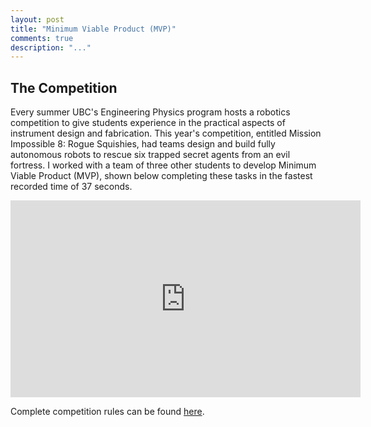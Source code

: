 ```yaml
---
layout: post
title: "Minimum Viable Product (MVP)"
comments: true
description: "..."
---
```


## The Competition

Every summer UBC's Engineering Physics program hosts a robotics competition to give students experience in the practical aspects of instrument design and fabrication. This year's competition, entitled Mission Impossible 8: Rogue Squishies, had teams design and build fully autonomous robots to rescue six trapped secret agents from an evil fortress.  I worked with a team of three other students to develop Minimum Viable Product (MVP), shown below completing these tasks in the fastest recorded time of 37 seconds. 


<div class="video-container"><iframe width="560" height="315" src="https://www.youtube.com/embed/shLHoIbCKpg" frameborder="0" allow="autoplay; encrypted-media" allowfullscreen></iframe></div>

Complete competition rules can be found [here](https://docs.google.com/document/d/1g9UG_ID7YxdN3Vdt_oRrXJgGzr4VSbbwLGS0zG9mbSA/edit).
